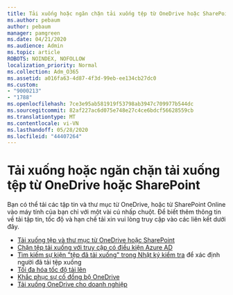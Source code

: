 ```yaml
---
title: Tải xuống hoặc ngăn chặn tải xuống tệp từ OneDrive hoặc SharePoint
ms.author: pebaum
author: pebaum
manager: pamgreen
ms.date: 04/21/2020
ms.audience: Admin
ms.topic: article
ROBOTS: NOINDEX, NOFOLLOW
localization_priority: Normal
ms.collection: Adm_O365
ms.assetid: a016fa63-4d87-4f3d-99eb-ee134cb27dc0
ms.custom:
- "9000213"
- "1788"
ms.openlocfilehash: 7ce3e95ab581919f53798ab3947c709977b544dc
ms.sourcegitcommit: 82af227ac6d075e748e27c4ce6bdcf56628559cb
ms.translationtype: MT
ms.contentlocale: vi-VN
ms.lasthandoff: 05/28/2020
ms.locfileid: "44407264"
---
```

# <a name="download-or-prevent-download-of-files-from-onedrive-or-sharepoint"></a>Tải xuống hoặc ngăn chặn tải xuống tệp từ OneDrive hoặc SharePoint

Bạn có thể tải các tập tin và thư mục từ OneDrive, hoặc từ SharePoint Online vào máy tính của bạn chỉ với một vài cú nhấp chuột. Để biết thêm thông tin về tải tập tin, tốc độ và hạn chế tải xin vui lòng truy cập vào các liên kết dưới đây.

- [Tải xuống tệp và thư mục từ OneDrive hoặc SharePoint](https://support.office.com/article/Download-files-and-folders-from-OneDrive-or-SharePoint-5c7397b7-19c7-4893-84fe-d02e8fa5df05)
- [Chặn tệp tải xuống với truy cập có điều kiện Azure AD](https://docs.microsoft.com/cloud-app-security/use-case-proxy-block-session-aad#create-a-block-download-policy-for-unmanaged-devices)
- [Tìm kiếm sự kiện "tệp đã tải xuống" trong Nhật ký kiểm tra](https://docs.microsoft.com/microsoft-365/compliance/search-the-audit-log-in-security-and-compliance?view=o365-worldwide#file-and-page-activities) để xác định người đã tải tệp xuống
- [Tối đa hóa tốc độ tải lên](https://support.office.com/article/Maximize-upload-and-download-speed-8eeadfb8-501f-406d-997b-98ab6ff67f43)
- [Khắc phục sự cố đồng bộ OneDrive](https://support.office.com/article/Fix-OneDrive-sync-problems-83ab0d8a-8400-45b0-8dcf-dc8aa8a6bcf8)
- [Tải xuống OneDrive cho doanh nghiệp](https://onedrive.live.com/about/download/)
